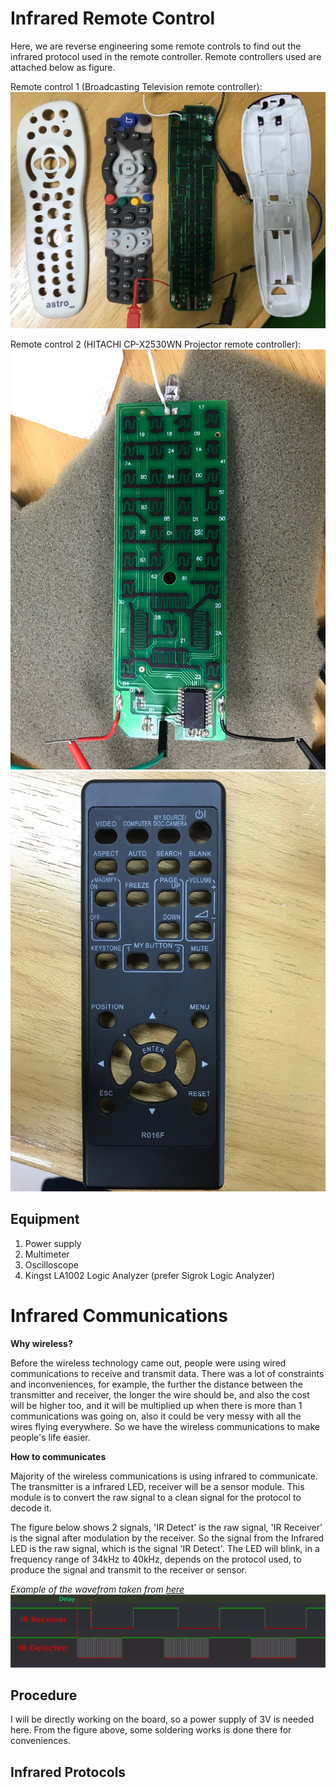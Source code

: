 Infrared Remote Control
=======================
Here, we are reverse engineering some remote controls to find out the infrared protocol used in the remote controller.
Remote controllers used are attached below as figure.

Remote control 1 (Broadcasting Television remote controller):
![astro](https://github.com/Bennyaw/Infrared-remote-control/blob/master/doc/RemoteModelsPic/IMG_1713.JPG)

Remote control 2 (HITACHI CP-X2530WN Projector remote controller):
![r016f_board](https://github.com/Bennyaw/Infrared-remote-control/blob/master/doc/RemoteModelsPic/IMG_1726.JPG)
![r016f_shell](https://github.com/Bennyaw/Infrared-remote-control/blob/master/doc/RemoteModelsPic/IMG_1729.JPG)

Equipment
----------
1. Power supply
2. Multimeter
3. Oscilloscope
4. Kingst LA1002 Logic Analyzer (prefer Sigrok Logic Analyzer)

Infrared Communications
=======================
**Why wireless?**

Before the wireless technology came out, people were using wired communications to receive and transmit data. There was a lot
of constraints and inconveniences, for example, the further the distance between the transmitter and receiver, the longer the
wire should be, and also the cost will be higher too, and it will be multiplied up when there is more than 1 communications was
going on, also it could be very messy with all the wires flying everywhere.
So we have the wireless communications to make people's life easier.

**How to communicates**

Majority of the wireless communications is using infrared to communicate. The transmitter is a infrared LED, receiver will be a sensor
module. This module is to convert the raw signal to a clean signal for the protocol to decode it.

The figure below shows 2 signals, 'IR Detect' is the raw signal, 'IR Receiver' is the signal after modulation by the receiver. So the
signal from the Infrared LED is the raw signal, which is the signal 'IR Detect'. The LED will blink, in a frequency range of 34kHz to 40kHz, depends on the protocol used, to produce the signal and transmit to the receiver or sensor.

*Example of the wavefrom taken from [here](https://sigrok.org/gitweb/?p=sigrok-dumps.git;a=tree;hb=HEAD)*
![raw vs modulated](https://github.com/Bennyaw/Infrared-remote-control/blob/master/doc/infrared%20communication/raw%20vs%20modulated.PNG)





Procedure
---------
I will be directly working on the board, so a power supply of 3V is needed here. From the figure above, some soldering works
is done there for conveniences.

Infrared Protocols
------------------
